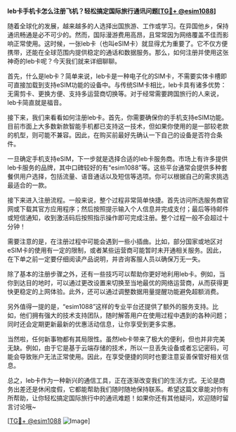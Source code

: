 **leb卡手机卡怎么注册飞机？轻松搞定国际旅行通讯问题[[TG💪+ @esim1088](https://t.me/s/esim1088)]**

随着全球化的发展，越来越多的人选择出国旅游、工作或学习。在异国他乡，保持通讯畅通是必不可少的。然而，国际漫游费用高昂，且常常因为网络覆盖不佳而影响正常使用。这时候，一张leb卡（也叫eSIM卡）就显得尤为重要了。它不仅方便携带，还能在全球范围内提供稳定的通话和数据服务。那么，如何注册并使用这张神奇的leb卡呢？今天我们就来详细聊聊。

首先，什么是leb卡？简单来说，leb卡是一种电子化的SIM卡，不需要实体卡槽即可直接加载到支持eSIM功能的设备中。与传统SIM卡相比，leb卡具有诸多优势：无需剪卡、更换方便、支持多运营商切换等。对于经常需要跨国旅行的人来说，leb卡简直就是福音。

接下来，我们来看看如何注册leb卡。首先，你需要确保你的手机支持eSIM功能。目前市面上大多数新款智能手机都已支持这一技术，但如果你使用的是一部较老款的机型，则可能不兼容。因此，在购买前最好先确认一下自己的设备是否符合条件。

一旦确定手机支持eSIM，下一步就是选择合适的leb卡服务商。市场上有许多提供leb卡服务的品牌，其中口碑较好的有“esim1088”等。这些平台通常会提供多种套餐供用户选择，包括流量、语音通话以及短信等选项。你可以根据自己的需求挑选最适合的一款。

接下来进入注册流程。一般来说，整个过程非常简单快捷。首先访问所选服务商官网或下载其官方应用程序；然后按照提示输入个人信息并完成支付；最后等待邮件或短信通知，收到激活码后按照指示操作即可完成注册。整个过程一般不会超过十分钟！

需要注意的是，在注册过程中可能会遇到一些小插曲。比如，部分国家或地区对eSIM卡的使用有一定的限制，或者某些运营商可能暂时未开通相关服务。因此，在下单之前一定要仔细阅读产品说明，并咨询客服人员以确保万无一失。

除了基本的注册步骤之外，还有一些技巧可以帮助你更好地利用leb卡。例如，当你到达目的地时，可以通过更改设置来切换至当地最优的网络运营商，从而获得更快更稳定的上网体验。此外，还可以通过调整数据用量提醒功能避免超额消费。

另外值得一提的是，“esim1088”这样的专业平台还提供了额外的服务支持。比如，他们拥有强大的技术支持团队，随时解答用户在使用过程中遇到的各种问题；同时还会定期更新最新的优惠活动信息，让你享受到更多实惠。

当然啦，任何新事物都有其局限性。虽然leb卡带来了极大的便利，但也并非完美无缺。例如，由于它是基于云端存储的技术，所以一旦丢失设备或者忘记密码，可能会导致账户无法正常使用。因此，在享受便捷的同时也要注意妥善保管好相关信息。

总之，leb卡作为一种新兴的通信工具，正在逐渐改变我们的生活方式。无论是商务出差还是休闲度假，它都能帮助我们随时随地保持联系。希望这篇文章能对你有所帮助，让你轻松搞定国际旅行中的通讯难题！如果你还有其他疑问，欢迎随时留言讨论哦~

[[TG💪+ @esim1088](https://t.me/s/esim1088) ![Image](https://i.postimg.cc/4NQfJmqS/Snipaste-2025-05-13-00-14-12.png)]